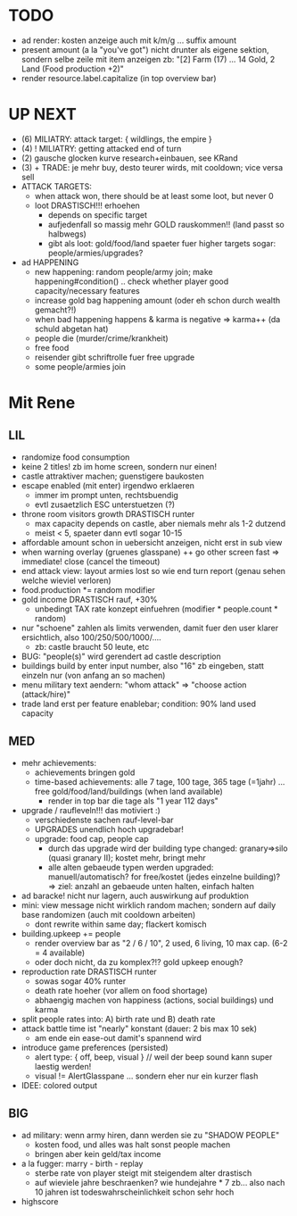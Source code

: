 
# TODO

* ad render: kosten anzeige auch mit k/m/g ... suffix amount
* present amount (a la "you've got") nicht drunter als eigene sektion, sondern selbe zeile mit item anzeigen
    zb: "[2] Farm (17) ... 14 Gold, 2 Land (Food production +2)"
* render resource.label.capitalize (in top overview bar)

# UP NEXT

* (6) MILIATRY: attack target: { wildlings, the empire }
* (4) ! MILIATRY: getting attacked end of turn
* (2) gausche glocken kurve research+einbauen, see KRand
* (3) + TRADE: je mehr buy, desto teurer wirds, mit cooldown; vice versa sell
* ATTACK TARGETS:
    * when attack won, there should be at least some loot, but never 0
    * loot DRASTISCH!!! erhoehen
        - depends on specific target
        - aufjedenfall so massig mehr GOLD rauskommen!! (land passt so halbwegs)
        - gibt als loot: gold/food/land spaeter fuer higher targets sogar: people/armies/upgrades?
* ad HAPPENING
    * new happening: random people/army join; make happening#condition() .. check whether player good capacity/necessary features
    * increase gold bag happening amount (oder eh schon durch wealth gemacht?!)
    * when bad happening happens & karma is negative => karma++ (da schuld abgetan hat)
    - people die (murder/crime/krankheit)
    - free food
    - reisender gibt schriftrolle fuer free upgrade
    - some people/armies join

# Mit Rene

## LIL

* randomize food consumption
* keine 2 titles! zb im home screen, sondern nur einen!
* castle attraktiver machen; guenstigere baukosten
* escape enabled (mit enter) irgendwo erklaeren
    - immer im prompt unten, rechtsbuendig
    - evtl zusaetzlich ESC unterstuetzen (?)
* throne room visitors growth DRASTISCH runter
    - max capacity depends on castle, aber niemals mehr als 1-2 dutzend
    - meist < 5, spaeter dann evtl sogar 10-15
* affordable amount schon in uebersicht anzeigen, nicht erst in sub view
* when warning overlay (gruenes glasspane) ++ go other screen fast => immediate! close (cancel the timeout)
* end attack view: layout armies lost so wie end turn report (genau sehen welche wieviel verloren)
* food.production *= random modifier
* gold income DRASTISCH rauf, +30%
    - unbedingt TAX rate konzept einfuehren (modifier * people.count * random)
* nur "schoene" zahlen als limits verwenden, damit fuer den user klarer ersichtlich, also 100/250/500/1000/....
    - zb: castle braucht 50 leute, etc
* BUG: "people(s)" wird gerendert ad castle description
* buildings build by enter input number, also "16" zb eingeben, statt einzeln nur (von anfang an so machen)
* menu military text aendern: "whom attack" => "choose action (attack/hire)"
* trade land erst per feature enablebar; condition: 90% land used capacity
    
## MED

* mehr achievements:
    * achievements bringen gold
    * time-based achievements: alle 7 tage, 100 tage, 365 tage (=1jahr) ... free gold/food/land/buildings (when land available)
        - render in top bar die tage als "1 year 112 days"
* upgrade / raufleveln!!! das motiviert :)
    * verschiedenste sachen rauf-level-bar
    * UPGRADES unendlich hoch upgradebar!
    * upgrade: food cap, people cap
        - durch das upgrade wird der building type changed: granary=>silo (quasi granary II); kostet mehr, bringt mehr
        - alle alten gebaeude typen werden upgraded: manuell/automatisch? for free/kostet (jedes einzelne building)?
        => ziel: anzahl an gebaeude unten halten, einfach halten
* ad baracke! nicht nur lagern, auch auswirkung auf produktion
* mini: view message nicht wirklich random machen; sondern auf daily base randomizen (auch mit cooldown arbeiten)
    - dont rewrite within same day; flackert komisch
* building.upkeep += people
    - render overview bar as "2 / 6 / 10", 2 used, 6 living, 10 max cap. (6-2 = 4 available)
    - oder doch nicht, da zu komplex?!? gold upkeep enough?
* reproduction rate DRASTISCH runter
    - sowas sogar 40% runter
    * death rate hoeher (vor allem on food shortage)
    * abhaengig machen von happiness (actions, social buildings) und karma
* split people rates into: A) birth rate und B) death rate
* attack battle time ist "nearly" konstant (dauer: 2 bis max 10 sek)
    - am ende ein ease-out damit's spannend wird
* introduce game preferences (persisted)
    - alert type: { off, beep, visual } // weil der beep sound kann super laestig werden!
    - visual != AlertGlasspane ... sondern eher nur ein kurzer flash
* IDEE: colored output

## BIG

* ad military: wenn army hiren, dann werden sie zu "SHADOW PEOPLE"
    - kosten food, und alles was halt sonst people machen
    - bringen aber kein geld/tax income
* a la fugger: marry - birth - replay
    - sterbe rate von player steigt mit steigendem alter drastisch
    - auf wieviele jahre beschraenken? wie hundejahre * 7 zb... also nach 10 jahren ist todeswahrscheinlichkeit schon sehr hoch
* highscore
